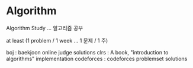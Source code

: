 # Algorithm
Algorithm Study ... 알고리즘 공부

at least (1 problem / 1 week ... 1 문제 / 1 주)

boj : baekjoon online judge solutions
clrs : A book, "introduction to algorithms" implementation
codeforces : codeforces problemset solutions

